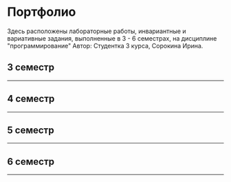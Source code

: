 # Портфолио

Здесь расположены лабораторные работы, инвариантные и вариативные задания, выполненные в 3 - 6 семестрах, на дисциплине "программирование"
Автор: Студентка 3 курса, Сорокина Ирина.

## 3 семестр
_____________

## 4 семестр
_____________

## 5 семестр
_____________

## 6 семестр
_____________
